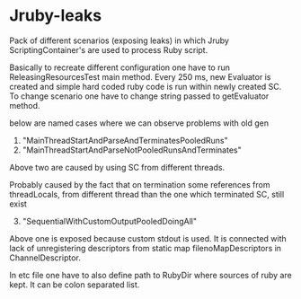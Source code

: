 Jruby-leaks
===========

Pack of different scenarios (exposing leaks) in which Jruby ScriptingContainer's are used to process Ruby script.


Basically to recreate different configuration one have to run ReleasingResourcesTest main method. Every 250 ms, new Evaluator is created and simple hard coded ruby code is run within newly created SC. To change scenario one have to change string passed to getEvaluator method.

below are named cases where we can observe problems with old gen

1) "MainThreadStartAndParseAndTerminatesPooledRuns"
2) "MainThreadStartAndParseNotPooledRunsAndTerminates"

Above two are caused by using SC from different threads.

Probably caused by the fact that on termination some references from threadLocals, from different thread than the one which terminated SC, still exist

3) "SequentialWithCustomOutputPooledDoingAll"

Above one is exposed because custom stdout is used. It is connected with lack of unregistering descriptors from static map filenoMapDescriptors in ChannelDescriptor.


In etc file one have to also define path to RubyDir where sources of ruby are kept. It can be colon separated list.

